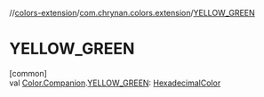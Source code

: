 //[colors-extension](../../index.md)/[com.chrynan.colors.extension](index.md)/[YELLOW_GREEN](-y-e-l-l-o-w_-g-r-e-e-n.md)

# YELLOW_GREEN

[common]\
val [Color.Companion](../../../colors-core/colors-core/com.chrynan.colors/-color/-companion/index.md).[YELLOW_GREEN](-y-e-l-l-o-w_-g-r-e-e-n.md): [HexadecimalColor](../../../colors-core/colors-core/com.chrynan.colors/-hexadecimal-color/index.md)
